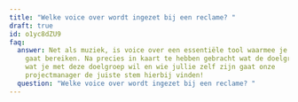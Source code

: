```yaml
---
title: "Welke voice over wordt ingezet bij een reclame? "
draft: true
id: o1yc8dZU9
faq:
  answer: Net als muziek, is voice over een essentiële tool waarmee je jouw doelen
    gaat bereiken. Na precies in kaart te hebben gebracht wat de doelgroep is,
    wat je met deze doelgroep wil en wie jullie zelf zijn gaat onze
    projectmanager de juiste stem hierbij vinden!
  question: "Welke voice over wordt ingezet bij een reclame? "
---
```

